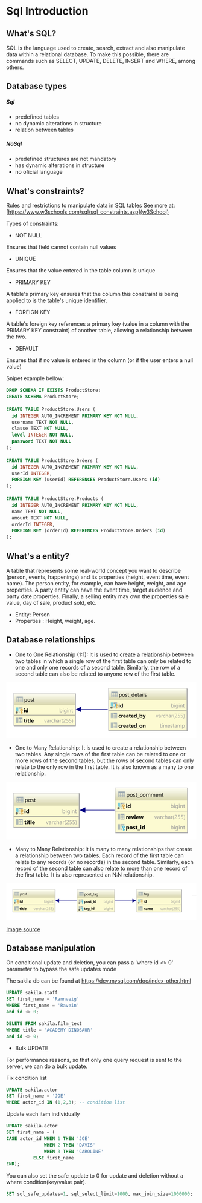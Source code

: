 # Sql Introduction

## What's SQL?

SQL is the language used to create, search, extract and also manipulate data within a relational database. To make this possible, there are commands such as SELECT, UPDATE, DELETE, INSERT and WHERE, among others.

## Database types

##### Sql

- predefined tables
- no dynamic alterations in structure
- relation between tables

##### NoSql

- predefined structures are not mandatory
- has dynamic alterations in structure
- no oficial language

## What's constraints?

Rules and restrictions to manipulate data in SQL tables
See more at: [https://www.w3schools.com/sql/sql_constraints.asp](w3School)

Types of constraints:

- NOT NULL 

Ensures that field cannot contain null values

- UNIQUE 

Ensures that the value entered in the table  column is unique

- PRIMARY KEY 

A table's primary key ensures that the column this constraint is being applied to is the table's unique identifier.

- FOREIGN KEY

A table's foreign key references a primary key (value in a column with the PRIMARY KEY constraint) of another table, allowing a relationship between the two.

- DEFAULT

Ensures that if no value is entered in the column (or if the user enters a null value)

Snipet example bellow:

```sql  
DROP SCHEMA IF EXISTS ProductStore;
CREATE SCHEMA ProductStore;

CREATE TABLE ProductStore.Users (
  id INTEGER AUTO_INCREMENT PRIMARY KEY NOT NULL,
  username TEXT NOT NULL,
  classe TEXT NOT NULL,
  level INTEGER NOT NULL,
  password TEXT NOT NULL
);

CREATE TABLE ProductStore.Orders (
  id INTEGER AUTO_INCREMENT PRIMARY KEY NOT NULL,
  userId INTEGER,
  FOREIGN KEY (userId) REFERENCES ProductStore.Users (id)
);

CREATE TABLE ProductStore.Products (
  id INTEGER AUTO_INCREMENT PRIMARY KEY NOT NULL,
  name TEXT NOT NULL,
  amount TEXT NOT NULL,
  orderId INTEGER,
  FOREIGN KEY (orderId) REFERENCES ProductStore.Orders (id)
);
```
## What's a entity?

A table that represents some real-world concept you want to describe (person, events, happenings) and its properties (height, event time, event name). The person entity, for example, can have height, weight, and age properties. A party entity can have the event time, target audience and party date properties. Finally, a selling entity may own the properties sale value, day of sale, product sold, etc.

- Entity: Person
- Properties : Height, weight, age.

## Database relationships

- One to One Relationship (1:1): 
It is used to create a relationship between two tables in which a single row of the first table can only be related to one and only one records of a second table. Similarly, the row of a second table can also be related to anyone row of the first table.

![image info](pictures/one-to-one.png)


- One to Many Relationship: 
It is used to create a relationship between two tables. Any single rows of the first table can be related to one or more rows of the second tables, but the rows of second tables can only relate to the only row in the first table. It is also known as a many to one relationship.

![image info](pictures/one-to-many.png)


- Many to Many Relationship: 
It is many to many relationships that create a relationship between two tables. Each record of the first table can relate to any records (or no records) in the second table. Similarly, each record of the second table can also relate to more than one record of the first table. It is also represented an N:N relationship.

![image info](pictures/many-to-many.png)

[Image source](https://vladmihalcea.com/database-table-relationships/)

## Database manipulation

On conditional update and deletion, you can pass a 'where id <> 0' parameter to bypass the safe updates mode

The sakila db can be found at https://dev.mysql.com/doc/index-other.html

```sql
UPDATE sakila.staff
SET first_name = 'Rannveig'
WHERE first_name = 'Ravein'
and id <> 0;
```

```sql
DELETE FROM sakila.film_text
WHERE title = 'ACADEMY DINOSAUR'
and id <> 0;
```

- Bulk UPDATE

For performance reasons, so that only one query request is sent to the server, we can do a bulk update.

Fix condition list
```sql
UPDATE sakila.actor
SET first_name = 'JOE'
WHERE actor_id IN (1,2,3); -- condition list
```

Update each item individually
```sql
UPDATE sakila.actor
SET first_name = (
CASE actor_id WHEN 1 THEN 'JOE' 
              WHEN 2 THEN 'DAVIS' 
              WHEN 3 THEN 'CAROLINE' 
          ELSE first_name  
END);
```
You can also set the safe_update to 0 for update and deletion without a where condition(key/value pair).

```sql
SET sql_safe_updates=1, sql_select_limit=1000, max_join_size=1000000;
```





